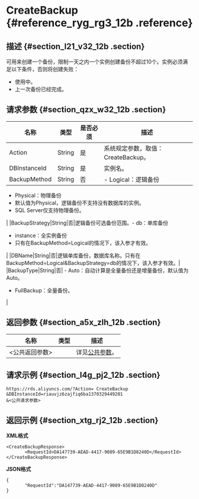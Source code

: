 # CreateBackup {#reference_ryg_rg3_12b .reference}

## 描述 {#section_l21_v32_12b .section}

可用来创建一个备份，限制一天之内一个实例创建备份不超过10个。实例必须满足以下条件，否则将创建失败：

-   使用中。
-   上一次备份已经完成。

## 请求参数 {#section_qzx_w32_12b .section}

|名称|类型|是否必须|描述|
|--|--|----|--|
|Action|String|是|系统规定参数，取值：CreateBackup。|
|DBInstanceId|String|是|实例名。|
|BackupMethod|String|否| -   Logical：逻辑备份
-   Physical：物理备份
-   默认值为Physical，逻辑备份不支持没有数据库的实例。
-   SQL Server仅支持物理备份。

 |
|BackupStrategy|String|否|逻辑备份可选备份范围。-   db：单库备份
-   instance：全实例备份
-   只有在BackupMethod=Logical的情况下，该入参才有效。

|
|DBName|String|否|逻辑单库备份，数据库名称。只有在BackupMethod=Logical&BackupStrategy=db的情况下，该入参才有效。|
|BackupType|String|否| -   Auto：自动计算是全量备份还是增量备份，默认值为Auto。
-   FullBackup：全量备份。

 |

## 返回参数 {#section_a5x_zlh_12b .section}

|名称|类型|描述|
|--|--|--|
|<公共返回参数\>| |详见[公共参数](cn.zh-CN/API参考/使用API/公共参数.md#)。|

## 请求示例 {#section_l4g_pj2_12b .section}

```
https://rds.aliyuncs.com/?Action= CreateBackup
&DBInstanceId=riauvjz6zajfiq6ba1370329449201
&<公共请求参数>
```

## 返回示例 {#section_xtg_rj2_12b .section}

**XML格式**

```
<CreateBackupResponse>
       <RequestId>DA147739-AEAD-4417-9089-65E9B1D8240D</RequestId>
</CreateBackupResponse>
```

**JSON格式**

```
{
       "RequestId":"DA147739-AEAD-4417-9089-65E9B1D8240D"
}
```

